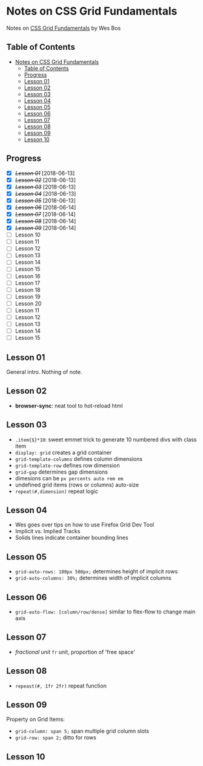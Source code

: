 # Notes on CSS Grid Fundamentals

Notes on [CSS Grid Fundamentals](https://cssgrid.io/) by Wes Bos

## Table of Contents

<!-- TOC -->

- [Notes on CSS Grid Fundamentals](#notes-on-css-grid-fundamentals)
  - [Table of Contents](#table-of-contents)
  - [Progress](#progress)
  - [Lesson 01](#lesson-01)
  - [Lesson 02](#lesson-02)
  - [Lesson 03](#lesson-03)
  - [Lesson 04](#lesson-04)
  - [Lesson 05](#lesson-05)
  - [Lesson 06](#lesson-06)
  - [Lesson 07](#lesson-07)
  - [Lesson 08](#lesson-08)
  - [Lesson 09](#lesson-09)
  - [Lesson 10](#lesson-10)

<!-- /TOC -->

## Progress

- [X] ~~*Lesson 01*~~ [2018-06-13]
- [X] ~~*Lesson 02*~~ [2018-06-13]
- [X] ~~*Lesson 03*~~ [2018-06-13]
- [X] ~~*Lesson 04*~~ [2018-06-13]
- [X] ~~*Lesson 05*~~ [2018-06-13]
- [X] ~~*Lesson 06*~~ [2018-06-14]
- [X] ~~*Lesson 07*~~ [2018-06-14]
- [X] ~~*Lesson 08*~~ [2018-06-14]
- [X] ~~*Lesson 09*~~ [2018-06-14]
- [ ] Lesson 10
- [ ] Lesson 11
- [ ] Lesson 12
- [ ] Lesson 13
- [ ] Lesson 14
- [ ] Lesson 15
- [ ] Lesson 16
- [ ] Lesson 17
- [ ] Lesson 18
- [ ] Lesson 19
- [ ] Lesson 20
- [ ] Lesson 11
- [ ] Lesson 12
- [ ] Lesson 13
- [ ] Lesson 14
- [ ] Lesson 15

## Lesson 01

General intro. Nothing of note.

## Lesson 02

- **browser-sync**: neat tool to hot-reload html

## Lesson 03

- `.item{$}*10`: sweet emmet trick to generate 10 numbered divs with class item
- `display: grid` creates a grid container
- `grid-template-columns` defines column dimensions
- `grid-template-row` defines row dimension
- `grid-gap` determines gap dimensions
- dimesions can be `px percents auto rem em`
- undefined grid items (rows or columns) auto-size
- `repeat(#,dimension)` repeat logic

## Lesson 04

- Wes goes over tips on how to use Firefox Grid Dev Tool
- Implicit vs. Implied Tracks
- Solids lines indicate container bounding lines

## Lesson 05

- `grid-auto-rows: 100px 500px;` determines height of implicit rows
- `grid-auto-columns: 30%;` determines width of implicit columns

## Lesson 06

- `grid-auto-flow: [column/row/dense]` similar to flex-flow to change main axis

## Lesson 07

- _fractional unit_ `fr` unit, proportion of 'free space'

## Lesson 08

- `repeast(#, 1fr 2fr)` repeat function

## Lesson 09

Property on Grid Items:

- `grid-column: span 5;` span multiple grid column slots
- `grid-row: span 2;` ditto for rows

## Lesson 10

